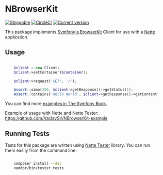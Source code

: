 # NBrowserKit

[![Shippable](https://api.shippable.com/projects/55ac135dedd7f2c05278651d/badge?branch=master)](https://app.shippable.com/projects/55ac135dedd7f2c05278651d)
[![CircleCI](https://circleci.com/gh/VaclavSir/NBrowserKit.svg?style=shield)](https://circleci.com/gh/VaclavSir/NBrowserKit)
[![Current version](https://img.shields.io/packagist/v/vaclav-sir/n-browser-kit.svg)](https://packagist.org/packages/vaclav-sir/n-browser-kit)

This package implements [Symfony's BrowserKit](https://github.com/symfony/BrowserKit) Client for use with a [Nette](http://nette.org/) application.

## Usage

```php

	$client = new Client;
	$client->setContainer($container);

	$client->request('GET', '/');

	Assert::same(200, $client->getResponse()->getStatus());
	Assert::contains('Hello World', $client->getResponse()->getContent());

```

You can find more [examples in The Symfony Book](http://symfony.com/doc/current/book/testing.html#functional-tests).

Example of usage with Nette and Nette Tester: https://github.com/VaclavSir/NBrowserKit-example

## Running Tests

Tests for this package are written using [Nette Tester](http://tester.nette.org/) library. You can run them easily from the command line:

```bash

	composer install --dev
	vendor/bin/tester tests

```
